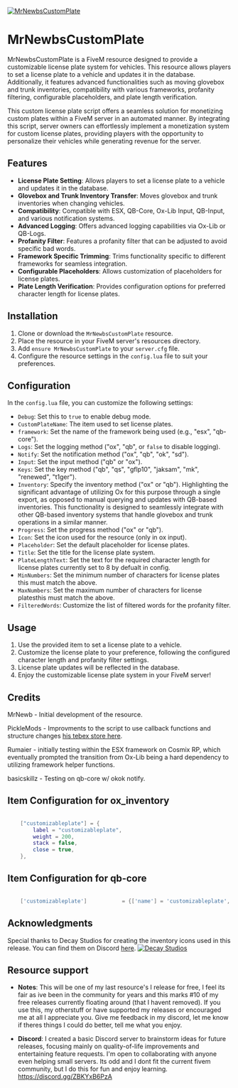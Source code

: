 [![MrNewbsCustomPlate](https://i.imgur.com/zs4H13Q.png)]([https://i.imgur.com/zs4H13Q.png](https://i.imgur.com/zs4H13Q.png))

# MrNewbsCustomPlate

MrNewbsCustomPlate is a FiveM resource designed to provide a customizable license plate system for vehicles. 
This resource allows players to set a license plate to a vehicle and updates it in the database. 
Additionally, it features advanced functionalities such as moving glovebox and trunk inventories, compatibility with various frameworks, profanity filtering, configurable placeholders, and plate length verification.

This custom license plate script offers a seamless solution for monetizing custom plates within a FiveM server in an automated manner. 
By integrating this script, server owners can effortlessly implement a monetization system for custom license plates, providing players with the opportunity to personalize their vehicles while generating revenue for the server.
## Features

- **License Plate Setting**: Allows players to set a license plate to a vehicle and updates it in the database.
- **Glovebox and Trunk Inventory Transfer**: Moves glovebox and trunk inventories when changing vehicles.
- **Compatibility**: Compatible with ESX, QB-Core, Ox-Lib Input, QB-Input, and various notification systems.
- **Advanced Logging**: Offers advanced logging capabilities via Ox-Lib or QB-Logs.
- **Profanity Filter**: Features a profanity filter that can be adjusted to avoid specific bad words.
- **Framework Specific Trimming**: Trims functionality specific to different frameworks for seamless integration.
- **Configurable Placeholders**: Allows customization of placeholders for license plates.
- **Plate Length Verification**: Provides configuration options for preferred character length for license plates.

## Installation

1. Clone or download the `MrNewbsCustomPlate` resource.
2. Place the resource in your FiveM server's resources directory.
3. Add `ensure MrNewbsCustomPlate` to your `server.cfg` file.
4. Configure the resource settings in the `config.lua` file to suit your preferences.

## Configuration

In the `config.lua` file, you can customize the following settings:

- `Debug`: Set this to `true` to enable debug mode.
- `CustomPlateName`: The item used to set license plates.
- `framework`: Set the name of the framework being used (e.g., "esx", "qb-core").
- `Logs`: Set the logging method ("ox", "qb", or `false` to disable logging).
- `Notify`: Set the notification method ("ox", "qb", "ok", "sd").
- `Input`: Set the input method ("qb" or "ox").
- `Keys`: Set the key method ("qb", "qs", "gflp10", "jaksam", "mk", "renewed", "t1ger").
- `Inventory`: Specify the inventory method ("ox" or "qb"). Highlighting the significant advantage of utilizing Ox for this purpose through a single export, as opposed to manual querying and updates with QB-based inventories. This functionality is designed to seamlessly integrate with other QB-based inventory systems that handle glovebox and trunk operations in a similar manner.
- `Progress`: Set the progress method ("ox" or "qb").
- `Icon`: Set the icon used for the resource (only in ox input).
- `Placeholder`: Set the default placeholder for license plates.
- `Title`: Set the title for the license plate system.
- `PlateLengthText`: Set the text for the required character length for license plates currently set to 8 by defualt in config.
- `MinNumbers`: Set the minimum number of characters for license plates this must match the above.
- `MaxNumbers`: Set the maximum number of characters for license platesthis must match the above.
- `FilteredWords`: Customize the list of filtered words for the profanity filter.

## Usage

1. Use the provided item to set a license plate to a vehicle.
2. Customize the license plate to your preference, following the configured character length and profanity filter settings.
3. License plate updates will be reflected in the database.
4. Enjoy the customizable license plate system in your FiveM server!

## Credits

MrNewb - Initial development of the resource.

PickleMods - Improvments to the script to use callback functions and structure changes [his tebex store here](https://store.picklemods.com/).

Rumaier - initially testing within the ESX framework on Cosmix RP, which eventually prompted the transition from Ox-Lib being a hard dependency to utilizing framework helper functions.

basicskillz - Testing on qb-core w/ okok notify.


## Item Configuration for ox_inventory
```lua

	["customizableplate"] = {
		label = "customizableplate",
		weight = 200,
		stack = false,
		close = true,
	},

```
## Item Configuration for qb-core
```lua

	['customizableplate'] 			= {['name'] = 'customizableplate', 			    ['label'] = 'Custom Plate', 		    		 ['weight'] = 100, 		['type'] = 'item', 		['image'] = 'newbplate.png',								['unique'] = true, 	['useable'] = true, 		['shouldClose'] = true,	   ['combinable'] = nil,                     ['description'] = 'Custom Plate for setting a new plate to a vehicle'},

```

## Acknowledgments

Special thanks to Decay Studios for creating the inventory icons used in this release. You can find them on Discord [here](https://discord.gg/yDXZwZPjdN).
[![Decay Studios](https://i.imgur.com/a6n1J4u.png)]([https://i.imgur.com/a6n1J4u.png](https://i.imgur.com/a6n1J4u.png))

## Resource support
- **Notes**: This will be one of my last resource's I release for free, I feel its fair as ive been in the community for years and this marks #10 of my free releases currently floating around (that I havent removed). If you use this, my otherstuff or have supported my releases or encouraged me at all I appreciate you. Give me feedback in my discord, let me know if theres things I could do better, tell me what you enjoy.

- **Discord**: I created a basic Discord server to brainstorm ideas for future releases, focusing mainly on quality-of-life improvements and entertaining feature requests. I'm open to collaborating with anyone even helping small servers. Its odd and I dont fit the current fivem community, but I do this for fun and enjoy learning.
https://discord.gg/ZBKYxB6PzA
